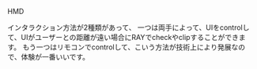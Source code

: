 


HMD

インタラクション方法が2種類があって、
一つは両手によって、UIをcontrolして、UIがユーザーとの距離が遠い場合にRAYでcheckやclipすることができます。
もう一つはリモコンでcontrolして、こいう方法が技術上により発展なので、体験が一番いいです。